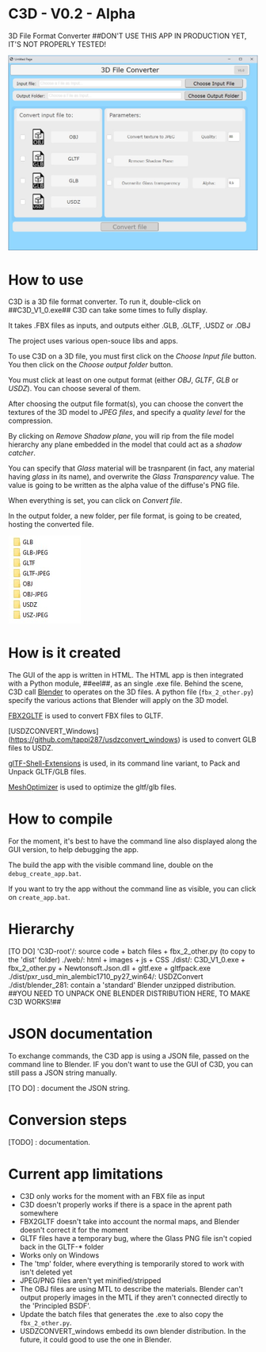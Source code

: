 # C3D - V0.2 - Alpha
3D File Format Converter
##DON'T USE THIS APP IN PRODUCTION YET, IT'S NOT PROPERLY TESTED!

![Title Screen](./Documentation/title_screen.jpg "")

# How to use
C3D is a 3D file format converter.
To run it, double-click on ##C3D_V1_0.exe##
C3D can take some times to fully display.

It takes .FBX files as inputs, and outputs either .GLB, .GLTF, .USDZ or .OBJ

The project uses various open-souce libs and apps.

To use C3D on a 3D file, you must first click on the *Choose Input file* button. You then click on the *Choose output folder* button.

You must click at least on one output format (either *OBJ*, *GLTF*, *GLB* or *USDZ*). You can choose several of them.

After choosing the output file format(s), you can choose the convert the textures of the 3D model to *JPEG files*, and specify a *quality level* for the compression.

By clicking on *Remove Shadow plane*, you will rip from the file model hierarchy any plane embedded in the model that could act as a *shadow catcher*.

You can specify that *Glass* material will be trasnparent (in fact, any material having *glass* in its name), and overwrite the *Glass Transparency* value. The value is going to be written as the alpha value of the diffuse's PNG file. 

When everything is set, you can click on *Convert file*.

In the output folder, a new folder, per file format, is going to be created, hosting the converted file.

![Output Folder](./Documentation/output_folder.jpg "")

# How is it created
The GUI of the app is written in HTML.
The HTML app is then integrated with a Python module, ##eel##, as an single .exe file. 
Behind the scene, C3D call [Blender](https://www.blender.org/) to operates on the 3D files.
A python file (`fbx_2_other.py`) specify the various actions that Blender will apply on the 3D model.

[FBX2GLTF](https://github.com/facebookincubator/FBX2glTF) is used to convert FBX files to GLTF.

[USDZCONVERT_Windows] (https://github.com/tappi287/usdzconvert_windows) is used to convert GLB files to USDZ.

[glTF-Shell-Extensions](https://github.com/Pseudopode/glTF-Shell-Extensions) is used, in its command line variant, to Pack and Unpack GLTF/GLB files.

[MeshOptimizer](https://github.com/zeux/meshoptimizer) is used to optimize the gltf/glb files.

# How to compile
For the moment, it's best to have the command line also displayed along the GUI version, to help debugging the app.

The build the app with the visible command line, double on the `debug_create_app.bat`.

If you want to try the app without the command line as visible, you can click on `create_app.bat`.

# Hierarchy
[TO DO]
'C3D-root'/: source code + batch files + fbx_2_other.py (to copy to the 'dist' folder)
./web/: html + images + js + CSS
./dist/: C3D_V1_0.exe + fbx_2_other.py + Newtonsoft.Json.dll + gltf.exe + gltfpack.exe
./dist/pxr_usd_min_alembic1710_py27_win64/: USDZConvert
./dist/blender_281: contain a 'standard' Blender unzipped distribution. ##YOU NEED TO UNPACK ONE BLENDER DISTRIBUTION HERE, TO MAKE C3D WORKS!##

# JSON documentation
To exchange commands, the C3D app is using a JSON file, passed on the command line to Blender.
IF you don't want to use the GUI of C3D, you can still pass a JSON string manually.

[TO DO] : document the JSON string.

# Conversion steps
[TODO] : documentation.

# Current app limitations
* C3D only works for the moment with an FBX file as input
* C3D doesn't properly works if there is a space in the aprent path somewhere
* FBX2GLTF doesn't take into account the normal maps, and Blender doesn't correct it for the moment
* GLTF files have a temporary bug, where the Glass PNG file isn't copied back in the GLTF-* folder
* Works only on Windows
* The 'tmp' folder, where everything is temporarily stored to work with isn't deleted yet
* JPEG/PNG files aren't yet minified/stripped
* The OBJ files are using MTL to describe the materials. Blender can't output properly images in the MTL if they aren't connected directly to the 'Principled BSDF'.
* Update the batch files that generates the .exe to also copy the `fbx_2_other.py`.
* USDZCONVERT_windows embedd its own blender distribution. In the future, it could good to use the one in Blender.